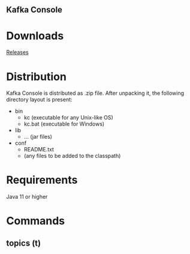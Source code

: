 Kafka Console
-------------
# Downloads
[Releases](https://github.com/dzmauchy/kc/releases)

# Distribution

Kafka Console is distributed as .zip file. After unpacking it, the following directory layout is present:

* bin
  * kc (executable for any Unix-like OS)
  * kc.bat (executable for Windows)
* lib
  * ... (jar files)
* conf
  * README.txt
  * (any files to be added to the classpath)

# Requirements

Java 11 or higher

# Commands

## topics (t)

